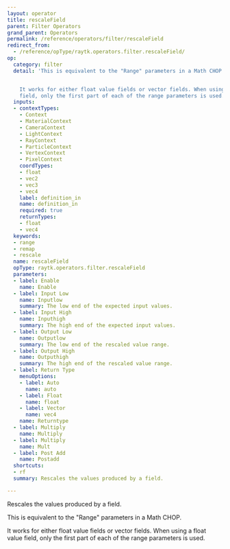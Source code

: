 ```yaml
---
layout: operator
title: rescaleField
parent: Filter Operators
grand_parent: Operators
permalink: /reference/operators/filter/rescaleField
redirect_from:
  - /reference/opType/raytk.operators.filter.rescaleField/
op:
  category: filter
  detail: 'This is equivalent to the "Range" parameters in a Math CHOP.


    It works for either float value fields or vector fields. When using a float value
    field, only the first part of each of the range parameters is used.'
  inputs:
  - contextTypes:
    - Context
    - MaterialContext
    - CameraContext
    - LightContext
    - RayContext
    - ParticleContext
    - VertexContext
    - PixelContext
    coordTypes:
    - float
    - vec2
    - vec3
    - vec4
    label: definition_in
    name: definition_in
    required: true
    returnTypes:
    - float
    - vec4
  keywords:
  - range
  - remap
  - rescale
  name: rescaleField
  opType: raytk.operators.filter.rescaleField
  parameters:
  - label: Enable
    name: Enable
  - label: Input Low
    name: Inputlow
    summary: The low end of the expected input values.
  - label: Input High
    name: Inputhigh
    summary: The high end of the expected input values.
  - label: Output Low
    name: Outputlow
    summary: The low end of the rescaled value range.
  - label: Output High
    name: Outputhigh
    summary: The high end of the rescaled value range.
  - label: Return Type
    menuOptions:
    - label: Auto
      name: auto
    - label: Float
      name: float
    - label: Vector
      name: vec4
    name: Returntype
  - label: Multiply
    name: Multiply
  - label: Multiply
    name: Mult
  - label: Post Add
    name: Postadd
  shortcuts:
  - rf
  summary: Rescales the values produced by a field.

---
```



Rescales the values produced by a field.

This is equivalent to the "Range" parameters in a Math CHOP.

It works for either float value fields or vector fields. When using a float value field, only the first part of each of the range parameters is used.